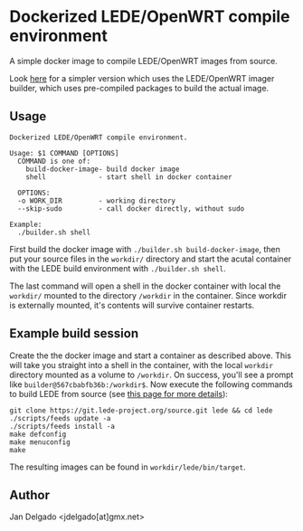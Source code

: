 # Dockerized LEDE/OpenWRT compile environment

A simple docker image to compile LEDE/OpenWRT images from source.

Look [here](https://github.com/jandelgado/lede-dockerbuilder) for a simpler 
version which uses the LEDE/OpenWRT imager builder, which uses pre-compiled 
packages to build the actual image.

## Usage

```
Dockerized LEDE/OpenWRT compile environment.

Usage: $1 COMMAND [OPTIONS] 
  COMMAND is one of:
    build-docker-image- build docker image
    shell             - start shell in docker container

  OPTIONS:
  -o WORK_DIR         - working directory 
  --skip-sudo         - call docker directly, without sudo

Example:
  ./builder.sh shell
```

First build the docker image with `./builder.sh build-docker-image`, 
then put your source files in the `workdir/` directory and start the acutal
container with the LEDE build environment with `./builder.sh shell`.

The last command will open a shell in the docker container with local the 
`workdir/` mounted to the directory `/workdir` in the container. Since 
workdir is externally mounted, it's contents will survive container restarts.

## Example build session

Create the the docker image and start a container as described above.  This
will take you straight into a shell in the container, with the local `workdir`
directory mounted as a volume to `/workdir`. On success, you'll see a prompt
like `builder@567cbabfb36b:/workdir$`.  Now execute the following commands to
build LEDE from source (see [this page for more
details](https://lede-project.org/docs/guide-developer/quickstart-build-images)):

```
git clone https://git.lede-project.org/source.git lede && cd lede
./scripts/feeds update -a
./scripts/feeds install -a
make defconfig
make menuconfig
make
```

The resulting images can be found in `workdir/lede/bin/target`.

## Author
Jan Delgado <jdelgado[at]gmx.net>

